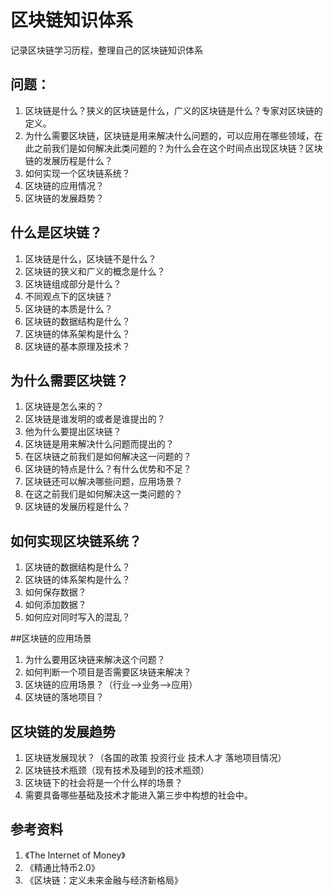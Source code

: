 # 区块链知识体系

记录区块链学习历程，整理自己的区块链知识体系


## 问题：
1. 区块链是什么？狭义的区块链是什么，广义的区块链是什么？专家对区块链的定义。
2. 为什么需要区块链，区块链是用来解决什么问题的，可以应用在哪些领域，在此之前我们是如何解决此类问题的？为什么会在这个时间点出现区块链？区块链的发展历程是什么？
3. 如何实现一个区块链系统？
4. 区块链的应用情况？
5. 区块链的发展趋势？

## 什么是区块链？
1. 区块链是什么，区块链不是什么？
2. 区块链的狭义和广义的概念是什么？
3. 区块链组成部分是什么？
4. 不同观点下的区块链？
5. 区块链的本质是什么？
6. 区块链的数据结构是什么？
7. 区块链的体系架构是什么？
8. 区块链的基本原理及技术？

## 为什么需要区块链？
1. 区块链是怎么来的？
2. 区块链是谁发明的或者是谁提出的？
3. 他为什么要提出区块链？
4. 区块链是用来解决什么问题而提出的？
5. 在区块链之前我们是如何解决这一问题的？
6. 区块链的特点是什么？有什么优势和不足？
7. 区块链还可以解决哪些问题，应用场景？
8. 在这之前我们是如何解决这一类问题的？
9. 区块链的发展历程是什么？

## 如何实现区块链系统？
1. 区块链的数据结构是什么？
2. 区块链的体系架构是什么？
3. 如何保存数据？
4. 如何添加数据？
5. 如何应对同时写入的混乱？

##区块链的应用场景
1. 为什么要用区块链来解决这个问题？
2. 如何判断一个项目是否需要区块链来解决？
3. 区块链的应用场景？（行业—>业务—>应用）
4. 区块链的落地项目？

## 区块链的发展趋势
1. 区块链发展现状？（各国的政策  投资行业  技术人才 落地项目情况）
2. 区块链技术瓶颈（现有技术及碰到的技术瓶颈）
3. 区块链下的社会将是一个什么样的场景？
4. 需要具备哪些基础及技术才能进入第三步中构想的社会中。

## 参考资料
1. 《The Internet of Money》
2. 《精通比特币2.0》
3. 《区块链：定义未来金融与经济新格局》














